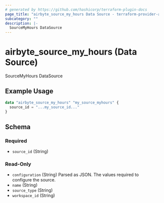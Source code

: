 ```yaml
---
# generated by https://github.com/hashicorp/terraform-plugin-docs
page_title: "airbyte_source_my_hours Data Source - terraform-provider-airbyte"
subcategory: ""
description: |-
  SourceMyHours DataSource
---
```


# airbyte_source_my_hours (Data Source)

SourceMyHours DataSource

## Example Usage

```terraform
data "airbyte_source_my_hours" "my_source_myhours" {
  source_id = "...my_source_id..."
}
```

<!-- schema generated by tfplugindocs -->
## Schema

### Required

- `source_id` (String)

### Read-Only

- `configuration` (String) Parsed as JSON.
The values required to configure the source.
- `name` (String)
- `source_type` (String)
- `workspace_id` (String)


